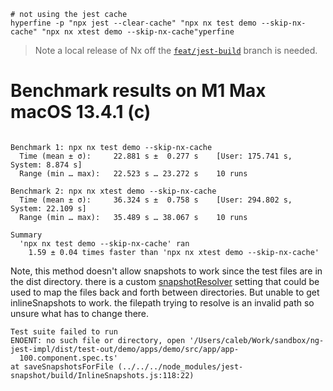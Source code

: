 ```shell
# not using the jest cache
hyperfine -p "npx jest --clear-cache" "npx nx test demo --skip-nx-cache" "npx nx xtest demo --skip-nx-cache"yperfine
```

> Note a local release of Nx off the [`feat/jest-build`](https://github.com/barbados-clemens/nx/tree/feat/jest-build) branch is needed.

# Benchmark results on M1 Max macOS 13.4.1 (c)

```shell

Benchmark 1: npx nx test demo --skip-nx-cache
  Time (mean ± σ):     22.881 s ±  0.277 s    [User: 175.741 s, System: 8.874 s]
  Range (min … max):   22.523 s … 23.272 s    10 runs

Benchmark 2: npx nx xtest demo --skip-nx-cache
  Time (mean ± σ):     36.324 s ±  0.758 s    [User: 294.802 s, System: 22.109 s]
  Range (min … max):   35.489 s … 38.067 s    10 runs

Summary
  'npx nx test demo --skip-nx-cache' ran
    1.59 ± 0.04 times faster than 'npx nx xtest demo --skip-nx-cache'

```

Note, this method doesn't allow snapshots to work since the test files are in the dist directory.
there is a custom [snapshotResolver](https://jestjs.io/docs/configuration#snapshotresolver-string) setting that could be used to map the files back and forth between directories.
But unable to get inlineSnapshots to work. the filepath trying to resolve is an invalid path so unsure what has to change there.

```
Test suite failed to run
ENOENT: no such file or directory, open '/Users/caleb/Work/sandbox/ng-jest-impl/dist/test-out/demo/apps/demo/src/app/app-
  100.component.spec.ts'
at saveSnapshotsForFile (../../../node_modules/jest-snapshot/build/InlineSnapshots.js:118:22)

```
